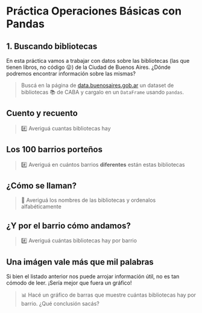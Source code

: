 # Práctica Operaciones Básicas con Pandas

## 1. Buscando bibliotecas

En esta práctica vamos a trabajar con datos sobre las bibliotecas (las que tienen libros, no código 😛️) de la Ciudad de Buenos Aires. ¿Dónde podremos encontrar información sobre las mismas?

> Buscá en la página de [data.buenosaires.gob.ar](https://data.buenosaires.gob.ar) un dataset de bibliotecas 📚 de CABA y cargalo en un `DataFrame` usando `pandas`.

## Cuento y recuento

> #️⃣ Averiguá cuantas bibliotecas hay

## Los 100 barrios porteños

> #️⃣ Averiguá en cuántos barrios **diferentes** están estas bibliotecas

## ¿Cómo se llaman?

> 🔡 Averiguá los nombres de las bibliotecas y ordenalos alfabéticamente

## ¿Y por el barrio cómo andamos?

> #️⃣ Averiguá cuántas bibliotecas hay por barrio

## Una imágen vale más que mil palabras

Si bien el listado anterior nos puede arrojar información útil, no es tan cómodo de leer. ¡Sería mejor que fuera un gráfico!

> 📊 Hacé un gráfico de barras que muestre cuántas bibliotecas hay por barrio. ¿Qué conclusión sacás?